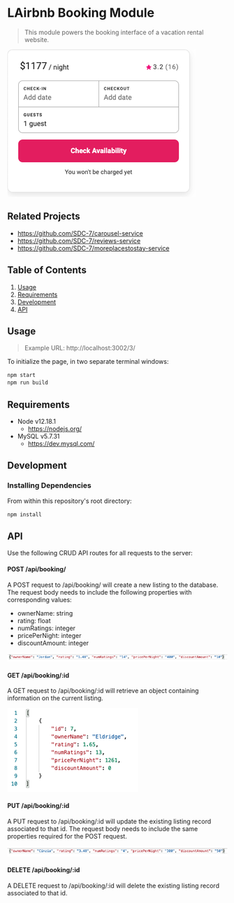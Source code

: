 # LAirbnb Booking Module
> This module powers the booking interface of a vacation rental website.

![Alt ](/screenshots/LAirbnb_booking.png?raw=true "Booking interface")

## Related Projects
  - https://github.com/SDC-7/carousel-service
  - https://github.com/SDC-7/reviews-service
  - https://github.com/SDC-7/moreplacestostay-service

## Table of Contents
1. [Usage](#Usage)
2. [Requirements](#Requirements)
3. [Development](#Development)
4. [API](#API)

## Usage
> Example URL: http://localhost:3002/3/

To initialize the page, in two separate terminal windows:

```sh
npm start
npm run build
```

## Requirements
- Node v12.18.1
  - https://nodejs.org/
- MySQL v5.7.31
  - https://dev.mysql.com/

## Development

### Installing Dependencies
From within this repository's root directory:
```sh
npm install
```

## API

Use the following CRUD API routes for all requests to the server:

#### POST /api/booking/
A POST request to /api/booking/ will create a new listing to the database. The request body needs to include the following properties with corresponding values:
- ownerName: string
- rating: float
- numRatings: integer
- pricePerNight: integer
- discountAmount: integer


![Alt ](/screenshots/POST.png?raw=true "POST /api/booking/")


#### GET /api/booking/:id
A GET request to /api/booking/:id will retrieve an object containing information on the current listing.

![Alt ](/screenshots/GET.png?raw=true "GET /api/booking/:id")


#### PUT /api/booking/:id
A PUT request to /api/booking/:id will update the existing listing record associated to that id. The request body needs to include the same properties required for the POST request.

![Alt ](/screenshots/UPDATE.png?raw=true "UPDATE /api/booking/:id")


#### DELETE /api/booking/:id
A DELETE request to /api/booking/:id will delete the existing listing record associated to that id.
